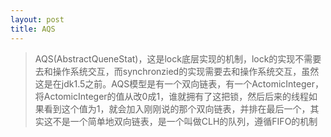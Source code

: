 ```yaml
---
layout: post
title: AQS
---
```


> AQS(AbstractQueneStat)，这是lock底层实现的机制，lock的实现不需要去和操作系统交互，而synchronzied的实现需要去和操作系统交互，虽然这是在jdk1.5之前。AQS模型是有一个双向链表，有一个ActomicInteger，将ActomicInteger的值从改0成1，谁就拥有了这把锁，然后后来的线程如果看到这个值为1，就会加入刚刚说的那个双向链表，并排在最后一个，其实这不是一个简单地双向链表，是一个叫做CLH的队列，遵循FIFO的机制